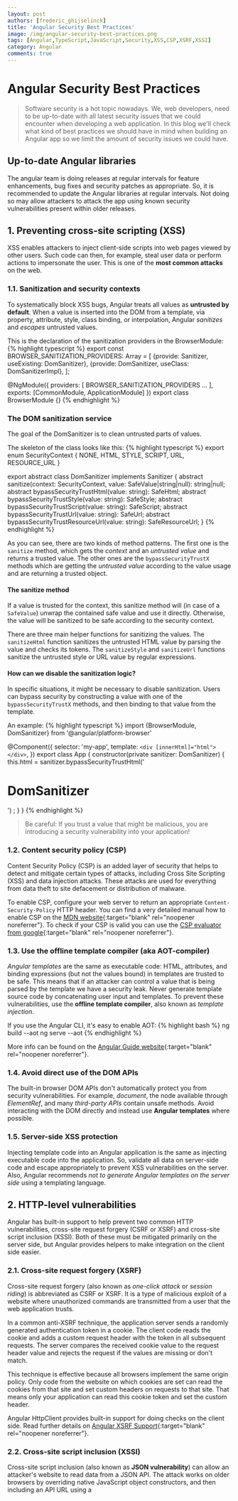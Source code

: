 ```yaml
---
layout: post
authors: [frederic_ghijselinck]
title: 'Angular Security Best Practices'
image: /img/angular-security-best-practices.png
tags: [Angular,TypeScript,JavaScript,Security,XSS,CSP,XSRF,XSSI]
category: Angular
comments: true
---
```


# Angular Security Best Practices

> Software security is a hot topic nowadays.
We, web developers, need to be up-to-date with all latest security issues that we could encounter when developing a web application.
In this blog we'll check what kind of best practices we should have in mind when building an Angular app so we limit the amount of security issues we could have.


## Up-to-date Angular libraries

The angular team is doing releases at regular intervals for feature enhancements, bug fixes and security patches as appropriate.
So, it is recommended to update the Angular libraries at regular intervals.
Not doing so may allow attackers to attack the app using known security vulnerabilities present within older releases.


## 1. Preventing cross-site scripting (XSS)

XSS enables attackers to inject client-side scripts into web pages viewed by other users.
Such code can then, for example, steal user data or perform actions to impersonate the user.
This is one of the **most common attacks** on the web.


### 1.1. Sanitization and security contexts

To systematically block XSS bugs, Angular treats all values as **untrusted by default**.
When a value is inserted into the DOM from a template, via property, attribute, style, class binding, or interpolation, Angular _sanitizes_ and _escapes_ untrusted values.

This is the declaration of the sanitization providers in the BrowserModule:
{% highlight typescript %}
export const BROWSER_SANITIZATION_PROVIDERS: Array<any> = [
  {provide: Sanitizer, useExisting: DomSanitizer},
  {provide: DomSanitizer, useClass: DomSanitizerImpl},
];

@NgModule({
  providers: [
    BROWSER_SANITIZATION_PROVIDERS
    ...
  ],
  exports: [CommonModule, ApplicationModule]
})
export class BrowserModule {}
{% endhighlight %}


### The DOM sanitization service
The goal of the DomSanitizer is to clean untrusted parts of values.

The skeleton of the class looks like this:
{% highlight typescript %}
export enum SecurityContext { NONE, HTML, STYLE, SCRIPT, URL, RESOURCE_URL }

export abstract class DomSanitizer implements Sanitizer {
  abstract sanitize(context: SecurityContext, value: SafeValue|string|null): string|null;
  abstract bypassSecurityTrustHtml(value: string): SafeHtml;
  abstract bypassSecurityTrustStyle(value: string): SafeStyle;
  abstract bypassSecurityTrustScript(value: string): SafeScript;
  abstract bypassSecurityTrustUrl(value: string): SafeUrl;
  abstract bypassSecurityTrustResourceUrl(value: string): SafeResourceUrl;
}
{% endhighlight %}

As you can see, there are two kinds of method patterns.
The first one is the `sanitize` method, which gets the _context_ and an _untrusted value_ and returns a trusted value.
The other ones are the `bypassSecurityTrustX` methods which are getting the _untrusted value_ according to the value usage and are returning a trusted object.

#### The sanitize method
If a value is trusted for the context, this sanitize method will (in case of a `SafeValue`) unwrap the contained safe value and use it directly.
Otherwise, the value will be sanitized to be safe according to the security context.

There are three main helper functions for sanitizing the values.
The `sanitizeHtml` function sanitizes the untrusted HTML value by parsing the value and checks its tokens.
The `sanitizeStyle` and `sanitizeUrl` functions sanitize the untrusted style or URL value by regular expressions.

#### How can we disable the sanitization logic?
In specific situations, it might be necessary to disable sanitization.
Users can bypass security by constructing a value with one of the `bypassSecurityTrustX` methods, and then binding to that value from the template.

An example:
{% highlight typescript %}
import {BrowserModule, DomSanitizer} from '@angular/platform-browser'

@Component({
  selector: 'my-app',
  template: `
    <div [innerHtml]="html"></div>
  `,
})
export class App {
  constructor(private sanitizer: DomSanitizer) {
    this.html = sanitizer.bypassSecurityTrustHtml('<h1>DomSanitizer</h1><script>ourSuperSafeCode()</script>') ;
  }
}
{% endhighlight %}

> Be careful: If you trust a value that might be malicious, you are introducing a security vulnerability into your application!


### 1.2. Content security policy (CSP)

Content Security Policy (CSP) is an added layer of security that helps to detect and mitigate certain types of attacks, including Cross Site Scripting (XSS) and data injection attacks.
These attacks are used for everything from data theft to site defacement or distribution of malware.

To enable CSP, configure your web server to return an appropriate `Content-Security-Policy` HTTP header.
You can find a very detailed manual how to enable CSP on the [MDN website](https://developer.mozilla.org/en-US/docs/Web/HTTP/CSP){:target="blank" rel="noopener noreferrer"}.
To check if your CSP is valid you can use the [CSP evaluator from google](https://csp-evaluator.withgoogle.com){:target="blank" rel="noopener noreferrer"}.


### 1.3. Use the offline template compiler (aka AOT-compiler)

_Angular templates_ are the same as executable code: HTML, attributes, and binding expressions (but not the values bound) in templates are trusted to be safe.
This means that if an attacker can control a value that is being parsed by the template we have a security leak.
Never generate template source code by concatenating user input and templates.
To prevent these vulnerabilities, use the **offline template compiler**, also known as _template injection_.

If you use the Angular CLI, it's easy to enable AOT:
{% highlight bash %}
ng build --aot
ng serve --aot
{% endhighlight %}

More info can be found on the [Angular Guide website](https://angular.io/guide/aot-compiler){:target="blank" rel="noopener noreferrer"}.


### 1.4. Avoid direct use of the DOM APIs

The built-in browser DOM APIs don't automatically protect you from security vulnerabilities.
For example, _document_, the node available through _ElementRef_, and many _third-party APIs_ contain unsafe methods.
Avoid interacting with the DOM directly and instead use **Angular templates** where possible.


### 1.5. Server-side XSS protection

Injecting template code into an Angular application is the same as injecting executable code into the application.
So, validate all data on server-side code and escape appropriately to prevent XSS vulnerabilities on the server.
Also, Angular recommends _not to generate Angular templates on the server side_ using a templating language.


## 2. HTTP-level vulnerabilities

Angular has built-in support to help prevent two common HTTP vulnerabilities, cross-site request forgery (CSRF or XSRF) and cross-site script inclusion (XSSI).
Both of these must be mitigated primarily on the server side, but Angular provides helpers to make integration on the client side easier.


### 2.1. Cross-site request forgery (XSRF)

Cross-site request forgery (also known as _one-click attack_ or _session riding_) is abbreviated as CSRF or XSRF.
It is a type of malicious exploit of a website where unauthorized commands are transmitted from a user that the web application trusts.

In a common anti-XSRF technique, the application server sends a randomly generated authentication token in a cookie.
The client code reads the cookie and adds a custom request header with the token in all subsequent requests.
The server compares the received cookie value to the request header value and rejects the request if the values are missing or don't match.

This technique is effective because all browsers implement the same origin policy.
Only code from the website on which cookies are set can read the cookies from that site and set custom headers on requests to that site.
That means only your application can read this cookie token and set the custom header.

Angular HttpClient provides built-in support for doing checks on the client side. Read further details on [Angular XSRF Support](https://angular.io/guide/http#security-xsrf-protection){:target="blank" rel="noopener noreferrer"}.


### 2.2. Cross-site script inclusion (XSSI)

Cross-site script inclusion (also known as **JSON vulnerability**) can allow an attacker's website to read data from a JSON API.
The attack works on older browsers by overriding native JavaScript object constructors, and then including an API URL using a <script> tag.
This attack is only successful if the returned JSON is executable as JavaScript.

Servers can prevent an attack by prefixing all JSON responses to make them non-executable, by convention, using the well-known string `")]}',\n"`.
Angular's HttpClient library recognizes this convention and automatically strips the string `")]}',\n"` from all responses before further parsing.

